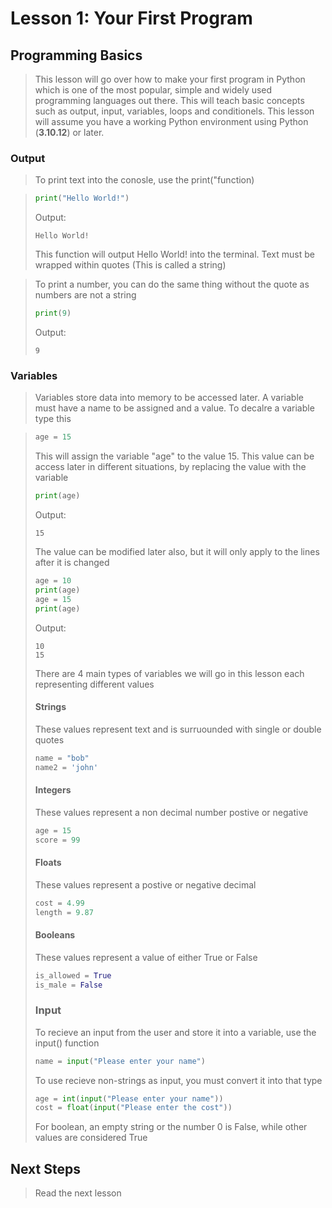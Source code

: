 # Lesson 1: Your First Program

## Programming Basics

> This lesson will go over how to make your first program in Python which is one of the most popular, simple and widely used programming languages out there. This will teach basic concepts such as output, input, variables, loops and conditionels. This lesson will assume you have a working Python environment using Python (**3.10.12**) or later.

### Output

> To print text into the conosle, use the print("function)

> ```python
> print("Hello World!")
> ```
>
> Output:
>
> ```
> Hello World!
> ```
>
> This function will output Hello World! into the terminal. Text must be wrapped within quotes (This is called a string)

> To print a number, you can do the same thing without the quote as numbers are not a string
>
> ```python
> print(9)
> ```
>
> Output:
>
> ```
> 9
> ```

### Variables

> Variables store data into memory to be accessed later. A variable must have a name to be assigned and a value. To decalre a variable type this

> ```python
> age = 15
> ```
>
> This will assign the variable "age" to the value 15. This value can be access later in different situations, by replacing the value with the variable
>
> ```python
> print(age)
> ```
>
> Output:
>
> ```
> 15
> ```
>
> The value can be modified later also, but it will only apply to the lines after it is changed
>
> ```python
> age = 10
> print(age)
> age = 15
> print(age)
> ```
>
> Output:
>
> ```
> 10
> 15
> ```
>
> There are 4 main types of variables we will go in this lesson each representing different values
>
> #### Strings
>
> These values represent text and is surruounded with single or double quotes
>
> ```python
> name = "bob"
> name2 = 'john'
> ```
>
> #### Integers
>
> These values represent a non decimal number postive or negative
>
> ```python
> age = 15
> score = 99
> ```
>
> #### Floats
>
> These values represent a postive or negative decimal
>
> ```python
> cost = 4.99
> length = 9.87
> ```
>
> #### Booleans
>
> These values represent a value of either True or False
>
> ```python
> is_allowed = True
> is_male = False
> ```
>
> ### Input
>
> To recieve an input from the user and store it into a variable, use the input() function
>
> ```python
> name = input("Please enter your name")
> ```
>
> To use recieve non-strings as input, you must convert it into that type
>
> ```python
> age = int(input("Please enter your name"))
> cost = float(input("Please enter the cost"))
> ```
>
> For boolean, an empty string or the number 0 is False, while other values are considered True

## Next Steps

> Read the next lesson
